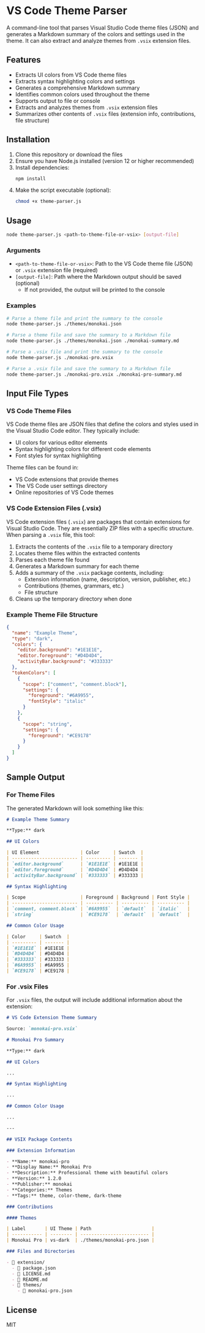 # VS Code Theme Parser

A command-line tool that parses Visual Studio Code theme files (JSON) and generates a Markdown summary of the colors and settings used in the theme. It can also extract and analyze themes from `.vsix` extension files.

## Features

- Extracts UI colors from VS Code theme files
- Extracts syntax highlighting colors and settings
- Generates a comprehensive Markdown summary
- Identifies common colors used throughout the theme
- Supports output to file or console
- Extracts and analyzes themes from `.vsix` extension files
- Summarizes other contents of `.vsix` files (extension info, contributions, file structure)

## Installation

1. Clone this repository or download the files
2. Ensure you have Node.js installed (version 12 or higher recommended)
3. Install dependencies:
   ```bash
   npm install
   ```
4. Make the script executable (optional):
   ```bash
   chmod +x theme-parser.js
   ```

## Usage

```bash
node theme-parser.js <path-to-theme-file-or-vsix> [output-file]
```

### Arguments

- `<path-to-theme-file-or-vsix>`: Path to the VS Code theme file (JSON) or `.vsix` extension file (required)
- `[output-file]`: Path where the Markdown output should be saved (optional)
  - If not provided, the output will be printed to the console

### Examples

```bash
# Parse a theme file and print the summary to the console
node theme-parser.js ./themes/monokai.json

# Parse a theme file and save the summary to a Markdown file
node theme-parser.js ./themes/monokai.json ./monokai-summary.md

# Parse a .vsix file and print the summary to the console
node theme-parser.js ./monokai-pro.vsix

# Parse a .vsix file and save the summary to a Markdown file
node theme-parser.js ./monokai-pro.vsix ./monokai-pro-summary.md
```

## Input File Types

### VS Code Theme Files

VS Code theme files are JSON files that define the colors and styles used in the Visual Studio Code editor. They typically include:

- UI colors for various editor elements
- Syntax highlighting colors for different code elements
- Font styles for syntax highlighting

Theme files can be found in:

- VS Code extensions that provide themes
- The VS Code user settings directory
- Online repositories of VS Code themes

### VS Code Extension Files (.vsix)

VS Code extension files (`.vsix`) are packages that contain extensions for Visual Studio Code. They are essentially ZIP files with a specific structure. When parsing a `.vsix` file, this tool:

1. Extracts the contents of the `.vsix` file to a temporary directory
2. Locates theme files within the extracted contents
3. Parses each theme file found
4. Generates a Markdown summary for each theme
5. Adds a summary of the `.vsix` package contents, including:
   - Extension information (name, description, version, publisher, etc.)
   - Contributions (themes, grammars, etc.)
   - File structure
6. Cleans up the temporary directory when done

### Example Theme File Structure

```json
{
  "name": "Example Theme",
  "type": "dark",
  "colors": {
    "editor.background": "#1E1E1E",
    "editor.foreground": "#D4D4D4",
    "activityBar.background": "#333333"
  },
  "tokenColors": [
    {
      "scope": ["comment", "comment.block"],
      "settings": {
        "foreground": "#6A9955",
        "fontStyle": "italic"
      }
    },
    {
      "scope": "string",
      "settings": {
        "foreground": "#CE9178"
      }
    }
  ]
}
```

## Sample Output

### For Theme Files

The generated Markdown will look something like this:

```markdown
# Example Theme Summary

**Type:** dark

## UI Colors

| UI Element               | Color     | Swatch  |
| ------------------------ | --------- | ------- |
| `editor.background`      | `#1E1E1E` | #1E1E1E |
| `editor.foreground`      | `#D4D4D4` | #D4D4D4 |
| `activityBar.background` | `#333333` | #333333 |

## Syntax Highlighting

| Scope                    | Foreground | Background | Font Style |
| ------------------------ | ---------- | ---------- | ---------- |
| `comment, comment.block` | `#6A9955`  | `default`  | `italic`   |
| `string`                 | `#CE9178`  | `default`  | `default`  |

## Common Color Usage

| Color     | Swatch  |
| --------- | ------- |
| `#1E1E1E` | #1E1E1E |
| `#D4D4D4` | #D4D4D4 |
| `#333333` | #333333 |
| `#6A9955` | #6A9955 |
| `#CE9178` | #CE9178 |
```

### For .vsix Files

For `.vsix` files, the output will include additional information about the extension:

```markdown
# VS Code Extension Theme Summary

Source: `monokai-pro.vsix`

# Monokai Pro Summary

**Type:** dark

## UI Colors

...

## Syntax Highlighting

...

## Common Color Usage

...

---

## VSIX Package Contents

### Extension Information

- **Name:** monokai-pro
- **Display Name:** Monokai Pro
- **Description:** Professional theme with beautiful colors
- **Version:** 1.2.0
- **Publisher:** monokai
- **Categories:** Themes
- **Tags:** theme, color-theme, dark-theme

### Contributions

#### Themes

| Label       | UI Theme | Path                      |
| ----------- | -------- | ------------------------- |
| Monokai Pro | vs-dark  | ./themes/monokai-pro.json |

### Files and Directories

- 📁 extension/
  - 📄 package.json
  - 📄 LICENSE.md
  - 📄 README.md
  - 📁 themes/
    - 📄 monokai-pro.json
```

## License

MIT
